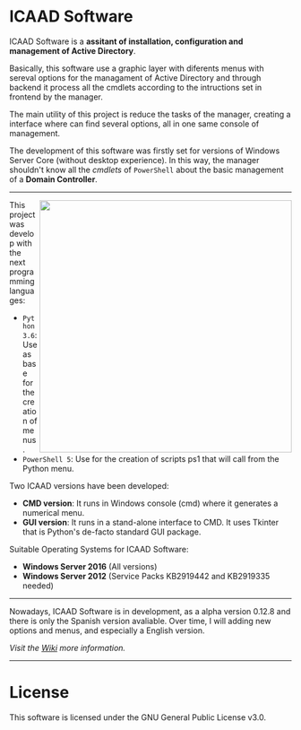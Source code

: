 # ICAAD Software
ICAAD Software is a **assitant of installation, configuration and management of Active Directory**.

Basically, this software use a graphic layer with diferents menus with sereval options for the managament of Active Directory and through backend it process all the cmdlets according to the intructions set in frontend by the manager.

The main utility of this project is reduce the tasks of the manager, creating a interface where can find several options, all in one same console of management.

The development of this software was firstly set for versions of Windows Server Core (without desktop experience). In this way, the manager shouldn't know all the _cmdlets_ of `PowerShell` about the basic management of a **Domain Controller**. 
<br>
<hr/>


<img src="https://i.imgur.com/nsRCk6p.png" align="right" width="450"/>

This project was develop with the next programming languages:

- `Python 3.6`: Use as base for the creation of menus.
- `PowerShell 5`: Use for the creation of scripts ps1 that will call from the Python menu.

Two ICAAD versions have been developed:

- **CMD version**: It runs in Windows console (cmd) where it generates a numerical menu.
- **GUI version**: It runs in a stand-alone interface to CMD. It uses Tkinter that is Python's de-facto standard GUI package.

Suitable Operating Systems for ICAAD Software:

- **Windows Server 2016** (All versions)
- **Windows Server 2012** (Service Packs KB2919442 and KB2919335 needed)


<hr/>

 
Nowadays, ICAAD Software is in development, as a alpha version 0.12.8 and there is only the Spanish version avaliable. Over time, I will adding new options and menus, and especially a English version.

_Visit the [Wiki](https://github.com/alb3rtov/ICAAD-Software/wiki) more information._

<hr/>

# License
This software is licensed under the GNU General Public License v3.0.


